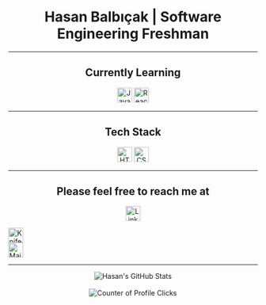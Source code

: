 <h1 align="center">Hasan Balbıçak | Software Engineering Freshman</h1>

***

<h2 align="center">Currently Learning</h2>

<p align="center">
  <img src="https://api.iconify.design/logos/javascript.svg" alt="JavaScript" height="30" width="30">
  <img src="https://api.iconify.design/logos/react.svg" alt="React" height="30" width="30">
</p>

***

<h2 align="center">Tech Stack</h2>

<p align="center">



  <img src="https://api.iconify.design/vscode-icons/file-type-html.svg" alt="HTML" height="30" width="30">
  <img src="https://api.iconify.design/vscode-icons/file-type-css.svg" alt="CSS" height="30" width="30">
</p>

***

<h2 align="center">Please feel free to reach me at</h2>

<p align="center">
  <a href="https://linkedin.com/in/hasanbalbicak" target="_blank"><img src="https://api.iconify.design/logos/linkedin-icon.svg" alt="LinkedIn" height="30" width="30"></a>
  <div height="30" width="10"></div>
  <a href="https://hasanbalbicak.me" target="_blank"><img src="https://api.iconify.design/logos/chrome.svg" alt="Knife pierced in a honey pot logo" height="30" width="30"></a>
  <div height="30" width="10"></div>
  <a href="mailto:hasanhuseyinbalbicak@gmail.com"><img src="https://api.iconify.design/logos/google-gmail.svg" alt="Mail Envelope" height="30" width="auto"></a>
</p>

***

<div align="center">
  <img src="https://github-readme-stats.vercel.app/api?username=mrhonneynive&count_private=true&show_icons=true&theme=transparent" alt="Hasan's GitHub Stats">
</div>
<br>
<div align="center">
  <img src="https://komarev.com/ghpvc/?username=mrhonneynive" alt="Counter of Profile Clicks">
</div>


<!--
**mrhonneynive/mrhonneynive** is a ✨ _special_ ✨ repository because its `README.md` (this file) appears on your GitHub profile.

Here are some ideas to get you started:

- 🔭 I’m currently working on ...
- 👯 I’m looking to collaborate on ...
- 🤔 I’m looking for help with ...
- 💬 Ask me about ...
- 📫 How to reach me: ...
- 😄 Pronouns: ...
- ⚡ Fun fact: ...
-->
